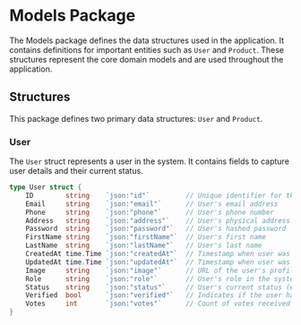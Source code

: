 # Models Package

The Models package defines the data structures used in the application. It contains definitions for important entities such as `User` and `Product`. These structures represent the core domain models and are used throughout the application.

## Structures

This package defines two primary data structures: `User` and `Product`.

### User

The `User` struct represents a user in the system. It contains fields to capture user details and their current status.

```go
type User struct {
    ID        string    `json:"id"`         // Unique identifier for the user
    Email     string    `json:"email"`      // User's email address
    Phone     string    `json:"phone"`      // User's phone number
    Address   string    `json:"address"`    // User's physical address
    Password  string    `json:"password"`   // User's hashed password
    FirstName string    `json:"firstName"`  // User's first name
    LastName  string    `json:"lastName"`   // User's last name
    CreatedAt time.Time `json:"createdAt"`  // Timestamp when user was created
    UpdatedAt time.Time `json:"updatedAt"`  // Timestamp when user was last updated
    Image     string    `json:"image"`      // URL of the user's profile image
    Role      string    `json:"role"`       // User's role in the system (e.g., admin, user)
    Status    string    `json:"status"`     // User's current status (e.g., active, inactive)
    Verified  bool      `json:"verified"`   // Indicates if the user has verified their account
    Votes     int       `json:"votes"`      // Count of votes received by the user (if applicable)
}